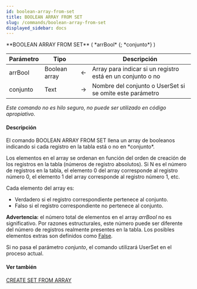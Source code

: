 ```yaml
---
id: boolean-array-from-set
title: BOOLEAN ARRAY FROM SET
slug: /commands/boolean-array-from-set
displayed_sidebar: docs
---
```


<!--REF #_command_.BOOLEAN ARRAY FROM SET.Syntax-->**BOOLEAN ARRAY FROM SET** ( *arrBool* {; *conjunto*} )<!-- END REF-->
<!--REF #_command_.BOOLEAN ARRAY FROM SET.Params-->
| Parámetro | Tipo |  | Descripción |
| --- | --- | --- | --- |
| arrBool | Boolean array | &#8592; | Array para indicar si un registro está en un conjunto o no |
| conjunto | Text | &#8594;  | Nombre del conjunto o UserSet si se omite este parámetro |

<!-- END REF-->

*Este comando no es hilo seguro, no puede ser utilizado en código apropiativo.*


#### Descripción 

<!--REF #_command_.BOOLEAN ARRAY FROM SET.Summary-->El comando BOOLEAN ARRAY FROM SET llena un array de booleanos indicando si cada registro en la tabla está o no en *conjunto*.<!-- END REF--> 

Los elementos en el array se ordenan en función del orden de creación de los registros en la tabla (números de registro absolutos). Si N es el número de registros en la tabla, el elemento 0 del array corresponde al registro número 0, el elemento 1 del array corresponde al registro número 1, etc. 

Cada elemento del array es:

* Verdadero si el registro correspondiente pertenece al conjunto.
* Falso si el registro correspondiente no pertenece al conjunto.

**Advertencia:** el número total de elementos en el array *arrBool* no es significativo. Por razones estructurales, este número puede ser diferente del número de registros realmente presentes en la tabla. Los posibles elementos extras son definidos como [False](false.md "False").

Si no pasa el parámetro *conjunto*, el comando utilizará UserSet en el proceso actual.

#### Ver también 

[CREATE SET FROM ARRAY](create-set-from-array.md)  